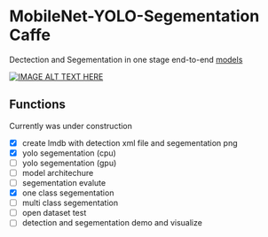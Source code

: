 # MobileNet-YOLO-Segementation Caffe

Dectection and Segementation in one stage end-to-end [models](http://ethereon.github.io/netscope/#/gist/4e0f9e4840f0cced223ee60c31772b68)

[![IMAGE ALT TEXT HERE](https://img.youtube.com/vi/rHMW8gkbe6s/0.jpg)](https://www.youtube.com/watch?v=rHMW8gkbe6s)

## Functions

Currently was under construction 

- [x] create lmdb with detection xml file and segementation png 
- [x] yolo segementation (cpu)
- [ ] yolo segementation (gpu)
- [ ] model architechure
- [ ] segementation evalute
- [x] one class segementation
- [ ] multi class segementation
- [ ] open dataset test
- [ ] detection and segementation demo and visualize
